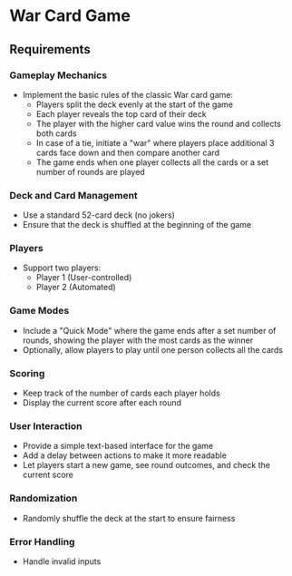 # War Card Game

## Requirements

### Gameplay Mechanics

- Implement the basic rules of the classic War card game:
  - Players split the deck evenly at the start of the game
  - Each player reveals the top card of their deck
  - The player with the higher card value wins the round and collects both cards
  - In case of a tie, initiate a "war" where players place additional 3 cards face down and then compare another card
  - The game ends when one player collects all the cards or a set number of rounds are played

### Deck and Card Management

- Use a standard 52-card deck (no jokers)
- Ensure that the deck is shuffled at the beginning of the game

### Players

- Support two players:
  - Player 1 (User-controlled)
  - Player 2 (Automated)

### Game Modes

- Include a "Quick Mode" where the game ends after a set number of rounds, showing the player with the most cards as the winner
- Optionally, allow players to play until one person collects all the cards

### Scoring

- Keep track of the number of cards each player holds
- Display the current score after each round

### User Interaction

- Provide a simple text-based interface for the game
- Add a delay between actions to make it more readable
- Let players start a new game, see round outcomes, and check the current score

### Randomization

- Randomly shuffle the deck at the start to ensure fairness

### Error Handling

- Handle invalid inputs
